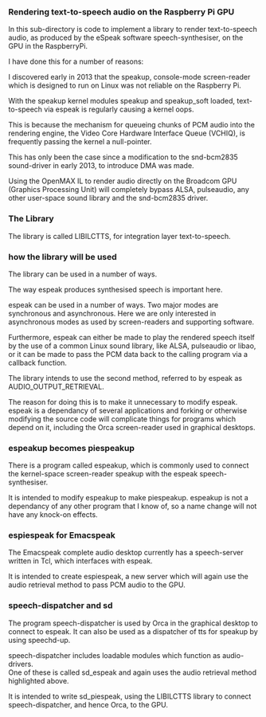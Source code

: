 ### Rendering text-to-speech audio on the Raspberry Pi GPU

In this sub-directory is code to implement a library to render text-to-speech 
audio, as produced by the eSpeak software speech-synthesiser, on the GPU in the 
RaspberryPi.

I have done this for a number of reasons:

I discovered early in 2013 that the speakup, console-mode screen-reader 
which is designed to run on Linux was not reliable on the Raspberry Pi.

With the speakup kernel modules speakup and speakup_soft loaded, text-to-speech 
via espeak is regularly causing a kernel oops.

This is because the mechanism for queueing chunks of PCM audio into the 
rendering engine, the Video Core Hardware Interface Queue (VCHIQ), is frequently 
passing the kernel a null-pointer.

This has only been the case since a modification to the snd-bcm2835 sound-driver 
in early 2013, to introduce DMA was made.

Using the OpenMAX IL to render audio directly on the Broadcom GPU (Graphics 
Processing Unit) will completely bypass ALSA, pulseaudio, any other user-space 
sound library and the snd-bcm2835 driver.

### The Library

The library is called LIBILCTTS, for integration layer text-to-speech.

### how the library will be used

The library can be used in a number of ways.

The way espeak produces synthesised speech is important here.

espeak can be used in a number of ways.  Two major modes are synchronous and 
asynchronous.  Here we are only interested in asynchronous modes as used by 
screen-readers and supporting software.

Furthermore, espeak can either be made to play the rendered speech itself by the 
use of a common Linux sound library, like ALSA, pulseaudio or libao, or it can 
be made to pass the PCM data back to the calling program via a callback 
function.

The library intends to use the second method, referred to by espeak as 
AUDIO_OUTPUT_RETRIEVAL.

The reason for doing this is to make it unnecessary to modify espeak.  espeak is 
a dependancy of several applications and forking or otherwise modifying the 
source code will complicate things for programs which depend on it, including 
the Orca screen-reader used in graphical desktops.

### espeakup becomes piespeakup

There is a program called espeakup, which is commonly used to connect the 
kernel-space screen-reader speakup with the espeak speech-synthesiser.

It is intended to modify espeakup to make piespeakup.  espeakup is not a 
dependancy of any other program that I know of, so a name change will not have 
any knock-on effects.

### espiespeak for Emacspeak

The Emacspeak complete audio desktop currently has a speech-server written in 
Tcl, which interfaces with espeak.

It is intended to create espiespeak, a new server which will again use the audio 
retrieval method to pass PCM audio to the GPU.

### speech-dispatcher and sd

The program speech-dispatcher is used by Orca in the graphical desktop to 
connect to espeak.  It can also be used as a dispatcher of tts for speakup by 
using speechd-up.

speech-dispatcher includes loadable modules which function as audio-drivers.  
One of these is called sd_espeak and again uses the audio retrieval method 
highlighted above.

It is intended to write sd_piespeak, using the LIBILCTTS library to connect 
speech-dispatcher, and hence Orca, to the GPU.






